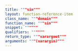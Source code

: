 ```yaml
---
title: """sin"""
layout: function-reference-item
class_name: """domain"""
function_name: """sin"""
snippet: """"""
qualifiers: """"""
return_type: """varargout"""
arguments: """(varargin)"""
---
```


